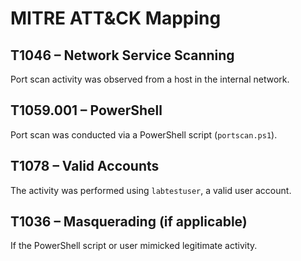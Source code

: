 # MITRE ATT&CK Mapping

## T1046 – Network Service Scanning
Port scan activity was observed from a host in the internal network.

## T1059.001 – PowerShell
Port scan was conducted via a PowerShell script (`portscan.ps1`).

## T1078 – Valid Accounts
The activity was performed using `labtestuser`, a valid user account.

## T1036 – Masquerading (if applicable)
If the PowerShell script or user mimicked legitimate activity.
